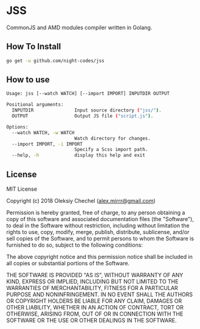 # JSS
CommonJS and AMD modules compiler written in Golang. 

## How To Install   
```bash
go get -u github.com/night-codes/jss
```

## How to use

```bash
Usage: jss [--watch WATCH] [--import IMPORT] INPUTDIR OUTPUT

Positional arguments:
  INPUTDIR               Input source directory ("jss/").
  OUTPUT                 Output JS file ("script.js").

Options:
  --watch WATCH, -w WATCH
                         Watch directory for changes.
  --import IMPORT, -i IMPORT
                         Specify a Scss import path.
  --help, -h             display this help and exit
```


## License

MIT License

Copyright (c) 2018 Oleksiy Chechel (alex.mirrr@gmail.com)   

Permission is hereby granted, free of charge, to any person obtaining a copy
of this software and associated documentation files (the "Software"), to deal
in the Software without restriction, including without limitation the rights
to use, copy, modify, merge, publish, distribute, sublicense, and/or sell
copies of the Software, and to permit persons to whom the Software is
furnished to do so, subject to the following conditions:

The above copyright notice and this permission notice shall be included in all
copies or substantial portions of the Software.

THE SOFTWARE IS PROVIDED "AS IS", WITHOUT WARRANTY OF ANY KIND, EXPRESS OR
IMPLIED, INCLUDING BUT NOT LIMITED TO THE WARRANTIES OF MERCHANTABILITY,
FITNESS FOR A PARTICULAR PURPOSE AND NONINFRINGEMENT. IN NO EVENT SHALL THE
AUTHORS OR COPYRIGHT HOLDERS BE LIABLE FOR ANY CLAIM, DAMAGES OR OTHER
LIABILITY, WHETHER IN AN ACTION OF CONTRACT, TORT OR OTHERWISE, ARISING FROM,
OUT OF OR IN CONNECTION WITH THE SOFTWARE OR THE USE OR OTHER DEALINGS IN THE
SOFTWARE.
